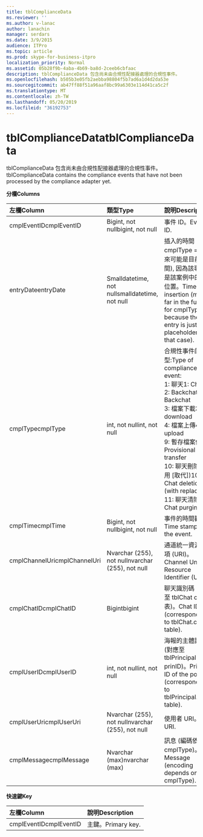 ```yaml
---
title: tblComplianceData
ms.reviewer: ''
ms.author: v-lanac
author: lanachin
manager: serdars
ms.date: 3/9/2015
audience: ITPro
ms.topic: article
ms.prod: skype-for-business-itpro
localization_priority: Normal
ms.assetid: 05b28f9b-4aba-4b69-ba8d-2ceeb6cbfaac
description: tblComplianceData 包含尚未由合規性配接器處理的合規性事件。
ms.openlocfilehash: b505b3e05fb2aebba98804f5b7ad6a1d4d2da53e
ms.sourcegitcommit: ab47ff88f51a96aaf8bc99a6303e114d41ca5c2f
ms.translationtype: MT
ms.contentlocale: zh-TW
ms.lasthandoff: 05/20/2019
ms.locfileid: "36192753"
---
```

# <a name="tblcompliancedata"></a><span data-ttu-id="45b1b-103">tblComplianceData</span><span class="sxs-lookup"><span data-stu-id="45b1b-103">tblComplianceData</span></span>
 
<span data-ttu-id="45b1b-104">tblComplianceData 包含尚未由合規性配接器處理的合規性事件。</span><span class="sxs-lookup"><span data-stu-id="45b1b-104">tblComplianceData contains the compliance events that have not been processed by the compliance adapter yet.</span></span>
  
<span data-ttu-id="45b1b-105">**分欄**</span><span class="sxs-lookup"><span data-stu-id="45b1b-105">**Columns**</span></span>

|<span data-ttu-id="45b1b-106">**左欄**</span><span class="sxs-lookup"><span data-stu-id="45b1b-106">**Column**</span></span>|<span data-ttu-id="45b1b-107">**類型**</span><span class="sxs-lookup"><span data-stu-id="45b1b-107">**Type**</span></span>|<span data-ttu-id="45b1b-108">**說明**</span><span class="sxs-lookup"><span data-stu-id="45b1b-108">**Description**</span></span>|
|:-----|:-----|:-----|
|<span data-ttu-id="45b1b-109">cmplEventID</span><span class="sxs-lookup"><span data-stu-id="45b1b-109">cmplEventID</span></span>  <br/> |<span data-ttu-id="45b1b-110">Bigint, not null</span><span class="sxs-lookup"><span data-stu-id="45b1b-110">bigint, not null</span></span>  <br/> |<span data-ttu-id="45b1b-111">事件 ID。</span><span class="sxs-lookup"><span data-stu-id="45b1b-111">Event ID.</span></span>  <br/> |
|<span data-ttu-id="45b1b-112">entryDate</span><span class="sxs-lookup"><span data-stu-id="45b1b-112">entryDate</span></span>  <br/> |<span data-ttu-id="45b1b-113">Smalldatetime, not null</span><span class="sxs-lookup"><span data-stu-id="45b1b-113">smalldatetime, not null</span></span>  <br/> |<span data-ttu-id="45b1b-114">插入的時間 (對於 cmplType = 9, 未來可能是目前的時間), 因為該專案只是該案例中的預留位置。</span><span class="sxs-lookup"><span data-stu-id="45b1b-114">Time of insertion (may be far in the future for cmplType=9 because the entry is just a placeholder in that case).</span></span>  <br/> |
|<span data-ttu-id="45b1b-115">cmplType</span><span class="sxs-lookup"><span data-stu-id="45b1b-115">cmplType</span></span>  <br/> |<span data-ttu-id="45b1b-116">int, not null</span><span class="sxs-lookup"><span data-stu-id="45b1b-116">int, not null</span></span>  <br/> | <span data-ttu-id="45b1b-117">合規性事件的類型:</span><span class="sxs-lookup"><span data-stu-id="45b1b-117">Type of compliance event:</span></span> <br/>  <span data-ttu-id="45b1b-118">1: 聊天</span><span class="sxs-lookup"><span data-stu-id="45b1b-118">1: Chat</span></span> <br/>  <span data-ttu-id="45b1b-119">2: Backchat</span><span class="sxs-lookup"><span data-stu-id="45b1b-119">2: Backchat</span></span> <br/>  <span data-ttu-id="45b1b-120">3: 檔案下載</span><span class="sxs-lookup"><span data-stu-id="45b1b-120">3: File download</span></span> <br/>  <span data-ttu-id="45b1b-121">4: 檔案上傳</span><span class="sxs-lookup"><span data-stu-id="45b1b-121">4: File upload</span></span> <br/>  <span data-ttu-id="45b1b-122">9: 暫存檔案傳輸</span><span class="sxs-lookup"><span data-stu-id="45b1b-122">9: Provisional file transfer</span></span> <br/>  <span data-ttu-id="45b1b-123">10: 聊天刪除 (使用 [取代])</span><span class="sxs-lookup"><span data-stu-id="45b1b-123">10: Chat deletion (with replace)</span></span> <br/>  <span data-ttu-id="45b1b-124">11: 聊天清除</span><span class="sxs-lookup"><span data-stu-id="45b1b-124">11: Chat purging</span></span> <br/> |
|<span data-ttu-id="45b1b-125">cmplTime</span><span class="sxs-lookup"><span data-stu-id="45b1b-125">cmplTime</span></span>  <br/> |<span data-ttu-id="45b1b-126">Bigint, not null</span><span class="sxs-lookup"><span data-stu-id="45b1b-126">bigint, not null</span></span>  <br/> |<span data-ttu-id="45b1b-127">事件的時間戳記。</span><span class="sxs-lookup"><span data-stu-id="45b1b-127">Time stamp for the event.</span></span>  <br/> |
|<span data-ttu-id="45b1b-128">cmplChannelUri</span><span class="sxs-lookup"><span data-stu-id="45b1b-128">cmplChannelUri</span></span>  <br/> |<span data-ttu-id="45b1b-129">Nvarchar (255), not null</span><span class="sxs-lookup"><span data-stu-id="45b1b-129">nvarchar (255), not null</span></span>  <br/> |<span data-ttu-id="45b1b-130">通道統一資源識別項 (URI)。</span><span class="sxs-lookup"><span data-stu-id="45b1b-130">Channel Uniform Resource Identifier (URI).</span></span>  <br/> |
|<span data-ttu-id="45b1b-131">cmplChatID</span><span class="sxs-lookup"><span data-stu-id="45b1b-131">cmplChatID</span></span>  <br/> |<span data-ttu-id="45b1b-132">Bigint</span><span class="sxs-lookup"><span data-stu-id="45b1b-132">bigint</span></span>  <br/> |<span data-ttu-id="45b1b-133">聊天識別碼 (對應至 tblChat chatId 表)。</span><span class="sxs-lookup"><span data-stu-id="45b1b-133">Chat ID (corresponding to tblChat.chatId table).</span></span>  <br/> |
|<span data-ttu-id="45b1b-134">cmplUserID</span><span class="sxs-lookup"><span data-stu-id="45b1b-134">cmplUserID</span></span>  <br/> |<span data-ttu-id="45b1b-135">int, not null</span><span class="sxs-lookup"><span data-stu-id="45b1b-135">int, not null</span></span>  <br/> |<span data-ttu-id="45b1b-136">海報的主體識別碼 (對應至 tblPrincipal prinID)。</span><span class="sxs-lookup"><span data-stu-id="45b1b-136">Principal ID of the poster (corresponding to tblPrincipal.prinID table).</span></span>  <br/> |
|<span data-ttu-id="45b1b-137">cmplUserUri</span><span class="sxs-lookup"><span data-stu-id="45b1b-137">cmplUserUri</span></span>  <br/> |<span data-ttu-id="45b1b-138">Nvarchar (255), not null</span><span class="sxs-lookup"><span data-stu-id="45b1b-138">nvarchar (255), not null</span></span>  <br/> |<span data-ttu-id="45b1b-139">使用者 URI。</span><span class="sxs-lookup"><span data-stu-id="45b1b-139">User URI.</span></span>  <br/> |
|<span data-ttu-id="45b1b-140">cmplMessage</span><span class="sxs-lookup"><span data-stu-id="45b1b-140">cmplMessage</span></span>  <br/> |<span data-ttu-id="45b1b-141">Nvarchar (max)</span><span class="sxs-lookup"><span data-stu-id="45b1b-141">nvarchar (max)</span></span>  <br/> |<span data-ttu-id="45b1b-142">訊息 (編碼依據 cmplType)。</span><span class="sxs-lookup"><span data-stu-id="45b1b-142">Message (encoding depends on cmplType).</span></span>  <br/> |
   
<span data-ttu-id="45b1b-143">**快速鍵**</span><span class="sxs-lookup"><span data-stu-id="45b1b-143">**Key**</span></span>

|<span data-ttu-id="45b1b-144">**左欄**</span><span class="sxs-lookup"><span data-stu-id="45b1b-144">**Column**</span></span>|<span data-ttu-id="45b1b-145">**說明**</span><span class="sxs-lookup"><span data-stu-id="45b1b-145">**Description**</span></span>|
|:-----|:-----|
|<span data-ttu-id="45b1b-146">cmplEventID</span><span class="sxs-lookup"><span data-stu-id="45b1b-146">cmplEventID</span></span>  <br/> |<span data-ttu-id="45b1b-147">主鍵。</span><span class="sxs-lookup"><span data-stu-id="45b1b-147">Primary key.</span></span>  <br/> |
   


